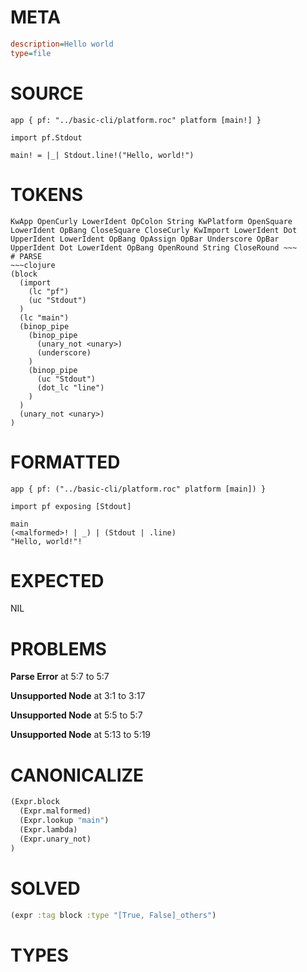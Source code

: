 # META
~~~ini
description=Hello world
type=file
~~~
# SOURCE
~~~roc
app { pf: "../basic-cli/platform.roc" platform [main!] }

import pf.Stdout

main! = |_| Stdout.line!("Hello, world!")
~~~
# TOKENS
~~~text
KwApp OpenCurly LowerIdent OpColon String KwPlatform OpenSquare LowerIdent OpBang CloseSquare CloseCurly KwImport LowerIdent Dot UpperIdent LowerIdent OpBang OpAssign OpBar Underscore OpBar UpperIdent Dot LowerIdent OpBang OpenRound String CloseRound ~~~
# PARSE
~~~clojure
(block
  (import
    (lc "pf")
    (uc "Stdout")
  )
  (lc "main")
  (binop_pipe
    (binop_pipe
      (unary_not <unary>)
      (underscore)
    )
    (binop_pipe
      (uc "Stdout")
      (dot_lc "line")
    )
  )
  (unary_not <unary>)
)
~~~
# FORMATTED
~~~roc
app { pf: ("../basic-cli/platform.roc" platform [main]) }

import pf exposing [Stdout]

main
(<malformed>! | _) | (Stdout | .line)
"Hello, world!"!
~~~
# EXPECTED
NIL
# PROBLEMS
**Parse Error**
at 5:7 to 5:7

**Unsupported Node**
at 3:1 to 3:17

**Unsupported Node**
at 5:5 to 5:7

**Unsupported Node**
at 5:13 to 5:19

# CANONICALIZE
~~~clojure
(Expr.block
  (Expr.malformed)
  (Expr.lookup "main")
  (Expr.lambda)
  (Expr.unary_not)
)
~~~
# SOLVED
~~~clojure
(expr :tag block :type "[True, False]_others")
~~~
# TYPES
~~~roc
~~~
